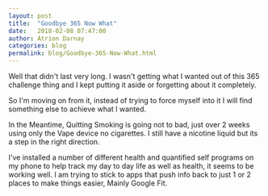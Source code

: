 ```yaml
---
layout: post  
title:  "Goodbye 365 Now What"  
date:   2018-02-08 07:47:00  
author: Atrion Darnay  
categories: blog
permalink: blog/Goodbye-365-Now-What.html  
---
```


  Well that didn't last very long. I wasn't getting what I wanted out of this 365 challenge thing and I kept putting it aside or forgetting about it completely.
<!--more-->  
  So I'm moving on from it, instead of trying to force myself into it I will find something else to achieve what I wanted.
  
  In the Meantime, Quitting Smoking is going not to bad, just over 2 weeks using only the Vape device no cigarettes. I still have a nicotine liquid but its a step in the right direction.
  
  I've installed a number of different health and quantified self programs on my phone to help track my day to day life as well as health, it seems to be working well. I am trying to stick to apps that push info back to just 1 or 2 places to make things easier, Mainly Google Fit.
  
  
